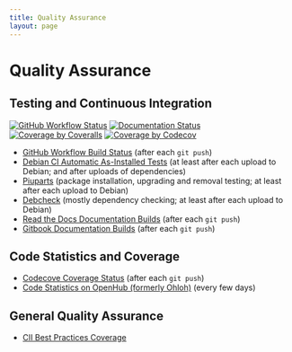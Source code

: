 ```yaml
---
title: Quality Assurance
layout: page
---
```


Quality Assurance
=================

Testing and Continuous Integration
----------------------------------

[![GitHub Workflow Status](https://img.shields.io/github/workflow/status/xtaran/unburden-home-dir/CI?style=plastic)](https://github.com/xtaran/unburden-home-dir/actions/workflows/actions.yml)
[![Documentation Status](https://readthedocs.org/projects/unburden-home-dir/badge/?version=latest)](https://readthedocs.org/projects/unburden-home-dir/?badge=latest)
[![Coverage by Coveralls](https://img.shields.io/coveralls/xtaran/unburden-home-dir.svg)](https://coveralls.io/r/xtaran/unburden-home-dir)
[![Coverage by Codecov](https://codecov.io/gh/xtaran/unburden-home-dir/branch/master/graph/badge.svg)](https://codecov.io/gh/xtaran/unburden-home-dir)

* [GitHub Workflow Build Status](https://github.com/xtaran/unburden-home-dir/actions/workflows/actions.yml)
  (after each `git push`)
* [Debian CI Automatic As-Installed Tests](https://ci.debian.net/packages/u/unburden-home-dir/)
  (at least after each upload to Debian; and after uploads of dependencies)
* [Piuparts](https://piuparts.debian.org/sid/source/u/unburden-home-dir.html)
  (package installation, upgrading and removal testing; at least after
  each upload to Debian)
* [Debcheck](https://qa.debian.org/debcheck.php?dist=unstable&package=unburden-home-dir)
  (mostly dependency checking; at least after each upload to Debian)
* [Read the Docs Documentation Builds](https://readthedocs.org/builds/unburden-home-dir/)
  (after each `git push`)
* [Gitbook Documentation Builds](https://www.gitbook.com/book/xtaran/unburden-home-dir/activity)
  (after each `git push`)

Code Statistics and Coverage
----------------------------

<!--
* [Coveralls.io Statement Coverage Status](https://coveralls.io/r/xtaran/unburden-home-dir)
  (after each `git push`)
-->
* [Codecove Coverage Status](https://codecov.io/gh/xtaran/unburden-home-dir)
  (after each `git push`)
* [Code Statistics on OpenHub (formerly Ohloh)](https://www.openhub.net/p/unburden-home-dir)
  (every few days)

General Quality Assurance
-------------------------

* [CII Best Practices Coverage](https://bestpractices.coreinfrastructure.org/projects/1116)
